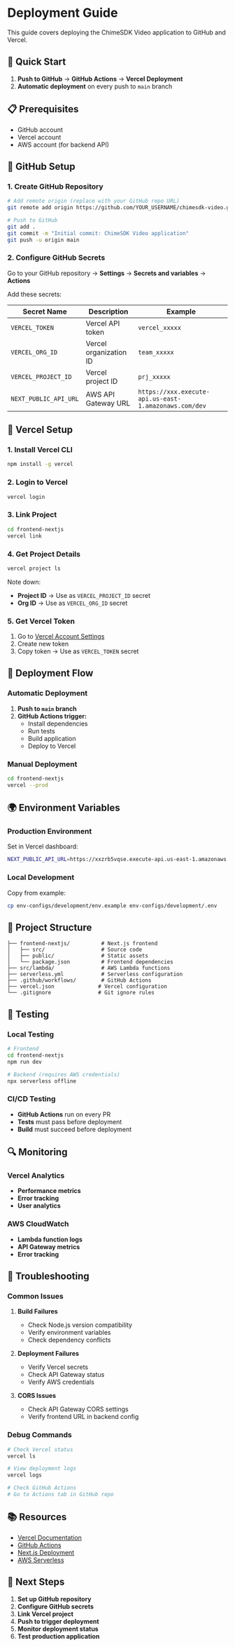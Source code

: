 # Deployment Guide

This guide covers deploying the ChimeSDK Video application to GitHub and Vercel.

## 🚀 Quick Start

1. **Push to GitHub** → **GitHub Actions** → **Vercel Deployment**
2. **Automatic deployment** on every push to `main` branch

## 📋 Prerequisites

- GitHub account
- Vercel account
- AWS account (for backend API)

## 🔧 GitHub Setup

### 1. Create GitHub Repository

```bash
# Add remote origin (replace with your GitHub repo URL)
git remote add origin https://github.com/YOUR_USERNAME/chimesdk-video.git

# Push to GitHub
git add .
git commit -m "Initial commit: ChimeSDK Video application"
git push -u origin main
```

### 2. Configure GitHub Secrets

Go to your GitHub repository → **Settings** → **Secrets and variables** → **Actions**

Add these secrets:

| Secret Name | Description | Example |
|-------------|-------------|---------|
| `VERCEL_TOKEN` | Vercel API token | `vercel_xxxxx` |
| `VERCEL_ORG_ID` | Vercel organization ID | `team_xxxxx` |
| `VERCEL_PROJECT_ID` | Vercel project ID | `prj_xxxxx` |
| `NEXT_PUBLIC_API_URL` | AWS API Gateway URL | `https://xxx.execute-api.us-east-1.amazonaws.com/dev` |

## 🚀 Vercel Setup

### 1. Install Vercel CLI

```bash
npm install -g vercel
```

### 2. Login to Vercel

```bash
vercel login
```

### 3. Link Project

```bash
cd frontend-nextjs
vercel link
```

### 4. Get Project Details

```bash
vercel project ls
```

Note down:
- **Project ID** → Use as `VERCEL_PROJECT_ID` secret
- **Org ID** → Use as `VERCEL_ORG_ID` secret

### 5. Get Vercel Token

1. Go to [Vercel Account Settings](https://vercel.com/account/tokens)
2. Create new token
3. Copy token → Use as `VERCEL_TOKEN` secret

## 🔄 Deployment Flow

### Automatic Deployment

1. **Push to `main` branch**
2. **GitHub Actions trigger:**
   - Install dependencies
   - Run tests
   - Build application
   - Deploy to Vercel

### Manual Deployment

```bash
cd frontend-nextjs
vercel --prod
```

## 🌍 Environment Variables

### Production Environment

Set in Vercel dashboard:

```bash
NEXT_PUBLIC_API_URL=https://xxzrb5vqse.execute-api.us-east-1.amazonaws.com/dev
```

### Local Development

Copy from example:

```bash
cp env-configs/development/env.example env-configs/development/.env
```

## 📁 Project Structure

```
├── frontend-nextjs/          # Next.js frontend
│   ├── src/                  # Source code
│   ├── public/               # Static assets
│   └── package.json          # Frontend dependencies
├── src/lambda/               # AWS Lambda functions
├── serverless.yml            # Serverless configuration
├── .github/workflows/        # GitHub Actions
├── vercel.json              # Vercel configuration
└── .gitignore               # Git ignore rules
```

## 🧪 Testing

### Local Testing

```bash
# Frontend
cd frontend-nextjs
npm run dev

# Backend (requires AWS credentials)
npx serverless offline
```

### CI/CD Testing

- **GitHub Actions** run on every PR
- **Tests** must pass before deployment
- **Build** must succeed before deployment

## 🔍 Monitoring

### Vercel Analytics

- **Performance metrics**
- **Error tracking**
- **User analytics**

### AWS CloudWatch

- **Lambda function logs**
- **API Gateway metrics**
- **Error tracking**

## 🚨 Troubleshooting

### Common Issues

1. **Build Failures**
   - Check Node.js version compatibility
   - Verify environment variables
   - Check dependency conflicts

2. **Deployment Failures**
   - Verify Vercel secrets
   - Check API Gateway status
   - Verify AWS credentials

3. **CORS Issues**
   - Check API Gateway CORS settings
   - Verify frontend URL in backend config

### Debug Commands

```bash
# Check Vercel status
vercel ls

# View deployment logs
vercel logs

# Check GitHub Actions
# Go to Actions tab in GitHub repo
```

## 📚 Resources

- [Vercel Documentation](https://vercel.com/docs)
- [GitHub Actions](https://docs.github.com/en/actions)
- [Next.js Deployment](https://nextjs.org/docs/deployment)
- [AWS Serverless](https://docs.aws.amazon.com/serverless/)

## 🎯 Next Steps

1. **Set up GitHub repository**
2. **Configure GitHub secrets**
3. **Link Vercel project**
4. **Push to trigger deployment**
5. **Monitor deployment status**
6. **Test production application**
